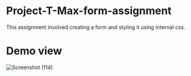 # Project-T-Max-form-assignment
This assignment involved creating a form and styling it using internal css.
# Demo view
![Screenshot (114)](https://user-images.githubusercontent.com/79756092/218203407-8f5b3d5b-1ac3-48ee-a439-1d74e4216f05.png)
